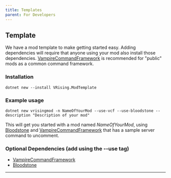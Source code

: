 ```yaml
---
title: Templates
parent: For Developers
---
```


## Template
We have a mod template to make getting started easy. Adding dependencies will require that anyone using your mod also install those dependencies.
[VampireCommandFramework](https://github.com/decaprime/VampireCommandFramework/) is recommended for "public" mods as a common command framework.

### Installation
`dotnet new --install VRising.ModTemplate`

### Example usage
`dotnet new vrisingmod -n NameOfYourMod --use-vcf --use-bloodstone --description "Description of your mod"`

This will get you started with a mod named _NameOfYourMod_, using [Bloodstone](./bloodstone.md) and [VampireCommandFramework](https://github.com/decaprime/VampireCommandFramework/) that has a sample server command to uncomment.
### Optional Dependencies (add using the --use tag)
- [VampireCommandFramework](https://github.com/decaprime/VampireCommandFramework/)
- [Bloodstone](./bloodstone.md)


---

